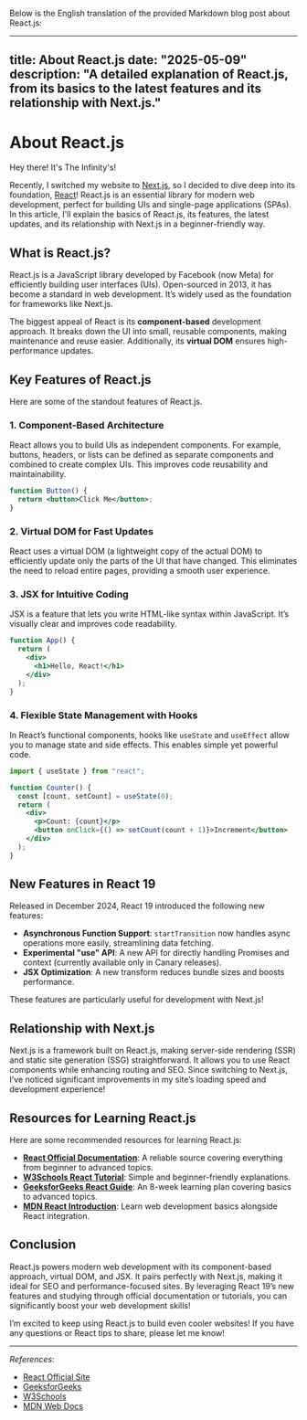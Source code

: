 Below is the English translation of the provided Markdown blog post about React.js:


---
title: About React.js
date: "2025-05-09"
description: "A detailed explanation of React.js, from its basics to the latest features and its relationship with Next.js."
---

# About React.js

Hey there! It's The Infinity's!

Recently, I switched my website to [Next.js](https://nextjs.org/), so I decided to dive deep into its foundation, [React](https://react.dev/)! React.js is an essential library for modern web development, perfect for building UIs and single-page applications (SPAs). In this article, I'll explain the basics of React.js, its features, the latest updates, and its relationship with Next.js in a beginner-friendly way.

## What is React.js?

React.js is a JavaScript library developed by Facebook (now Meta) for efficiently building user interfaces (UIs). Open-sourced in 2013, it has become a standard in web development. It’s widely used as the foundation for frameworks like Next.js.

The biggest appeal of React is its **component-based** development approach. It breaks down the UI into small, reusable components, making maintenance and reuse easier. Additionally, its **virtual DOM** ensures high-performance updates.

## Key Features of React.js

Here are some of the standout features of React.js.

### 1. Component-Based Architecture

React allows you to build UIs as independent components. For example, buttons, headers, or lists can be defined as separate components and combined to create complex UIs. This improves code reusability and maintainability.

```jsx
function Button() {
  return <button>Click Me</button>;
}
```

### 2. Virtual DOM for Fast Updates

React uses a virtual DOM (a lightweight copy of the actual DOM) to efficiently update only the parts of the UI that have changed. This eliminates the need to reload entire pages, providing a smooth user experience.

### 3. JSX for Intuitive Coding

JSX is a feature that lets you write HTML-like syntax within JavaScript. It’s visually clear and improves code readability.

```jsx
function App() {
  return (
    <div>
      <h1>Hello, React!</h1>
    </div>
  );
}
```

### 4. Flexible State Management with Hooks

In React’s functional components, hooks like `useState` and `useEffect` allow you to manage state and side effects. This enables simple yet powerful code.

```jsx
import { useState } from "react";

function Counter() {
  const [count, setCount] = useState(0);
  return (
    <div>
      <p>Count: {count}</p>
      <button onClick={() => setCount(count + 1)}>Increment</button>
    </div>
  );
}
```

## New Features in React 19

Released in December 2024, React 19 introduced the following new features:

- **Asynchronous Function Support**: `startTransition` now handles async operations more easily, streamlining data fetching.
- **Experimental "use" API**: A new API for directly handling Promises and context (currently available only in Canary releases).
- **JSX Optimization**: A new transform reduces bundle sizes and boosts performance.

These features are particularly useful for development with Next.js!

## Relationship with Next.js

Next.js is a framework built on React.js, making server-side rendering (SSR) and static site generation (SSG) straightforward. It allows you to use React components while enhancing routing and SEO. Since switching to Next.js, I’ve noticed significant improvements in my site’s loading speed and development experience!

## Resources for Learning React.js

Here are some recommended resources for learning React.js:

- **[React Official Documentation](https://react.dev/)**: A reliable source covering everything from beginner to advanced topics.
- **[W3Schools React Tutorial](https://www.w3schools.com/react/)**: Simple and beginner-friendly explanations.
- **[GeeksforGeeks React Guide](https://www.geeksforgeeks.org/react/)**: An 8-week learning plan covering basics to advanced topics.
- **[MDN React Introduction](https://developer.mozilla.org/en-US/docs/Learn_web_development/Core/Frameworks_libraries/React_getting_started)**: Learn web development basics alongside React integration.

## Conclusion

React.js powers modern web development with its component-based approach, virtual DOM, and JSX. It pairs perfectly with Next.js, making it ideal for SEO and performance-focused sites. By leveraging React 19’s new features and studying through official documentation or tutorials, you can significantly boost your web development skills!

I’m excited to keep using React.js to build even cooler websites! If you have any questions or React tips to share, please let me know!

---

_References_:

- [React Official Site](https://react.dev/)
- [GeeksforGeeks](https://www.geeksforgeeks.org/react/)
- [W3Schools](https://www.w3schools.com/react/)
- [MDN Web Docs](https://developer.mozilla.org/en-US/docs/Learn_web_development/Core/Frameworks_libraries/React_getting_started)

